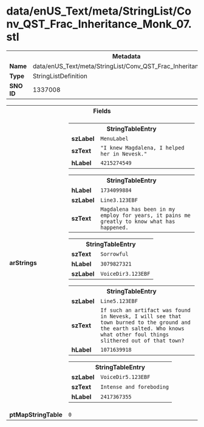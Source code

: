 <h1>data/enUS_Text/meta/StringList/Conv_QST_Frac_Inheritance_Monk_07.stl</h1><table><tr><th colspan="100%">Metadata</th></tr><tr><td><b>Name</b></td><td>data/enUS_Text/meta/StringList/Conv_QST_Frac_Inheritance_Monk_07.stl</td></tr><tr><td><b>Type</b></td><td>StringListDefinition</td></tr><tr><td><b>SNO ID</b></td><td>1337008</td></tr></table>

<table><tr><th colspan="100%">Fields</th></tr><tr><td><b>arStrings</b></td><td><table><tr><th colspan="100%">StringTableEntry</th></tr><tr><td><b>szLabel</b></td><td><code>MenuLabel</code></td></tr><tr><td><b>szText</b></td><td><code>"I knew Magdalena, I helped her in Nevesk."</code></td></tr><tr><td><b>hLabel</b></td><td><code>4215274549</code></td></tr></table>


<table><tr><th colspan="100%">StringTableEntry</th></tr><tr><td><b>hLabel</b></td><td><code>1734099884</code></td></tr><tr><td><b>szLabel</b></td><td><code>Line3.123EBF</code></td></tr><tr><td><b>szText</b></td><td><code>Magdalena has been in my employ for years, it pains me greatly to know what has happened.</code></td></tr></table>


<table><tr><th colspan="100%">StringTableEntry</th></tr><tr><td><b>szText</b></td><td><code>Sorrowful</code></td></tr><tr><td><b>hLabel</b></td><td><code>3079827321</code></td></tr><tr><td><b>szLabel</b></td><td><code>VoiceDir3.123EBF</code></td></tr></table>


<table><tr><th colspan="100%">StringTableEntry</th></tr><tr><td><b>szLabel</b></td><td><code>Line5.123EBF</code></td></tr><tr><td><b>szText</b></td><td><code>If such an artifact was found in Nevesk, I will see that town burned to the ground and the earth salted. Who knows what other foul things slithered out of that town?</code></td></tr><tr><td><b>hLabel</b></td><td><code>1071639918</code></td></tr></table>


<table><tr><th colspan="100%">StringTableEntry</th></tr><tr><td><b>szLabel</b></td><td><code>VoiceDir5.123EBF</code></td></tr><tr><td><b>szText</b></td><td><code>Intense and foreboding</code></td></tr><tr><td><b>hLabel</b></td><td><code>2417367355</code></td></tr></table>


</td></tr><tr><td><b>ptMapStringTable</b></td><td><code>0</code></td></tr></table>

